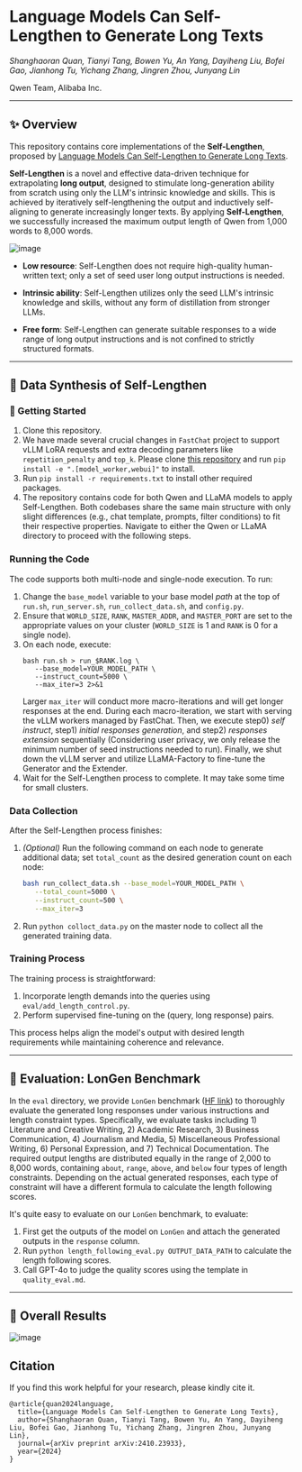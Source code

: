 # Language Models Can Self-Lengthen to Generate Long Texts

*Shanghaoran Quan, Tianyi Tang, Bowen Yu, An Yang, Dayiheng Liu, Bofei Gao, Jianhong Tu, Yichang Zhang, Jingren Zhou, Junyang Lin*

Qwen Team, Alibaba Inc.

---

## :sparkles: Overview

This repository contains core implementations of the **Self-Lengthen**, proposed by [Language Models Can Self-Lengthen to Generate Long Texts](https://arxiv.org/abs/2410.23933).

**Self-Lengthen** is a novel and effective data-driven technique for extrapolating **long output**, designed to stimulate long-generation ability from scratch using only the LLM's intrinsic knowledge and skills. This is achieved by iteratively self-lengthening the output and inductively self-aligning to generate increasingly longer texts. By applying **Self-Lengthen**, we successfully increased the maximum output length of Qwen from 1,000 words to 8,000 words.

![image](https://qianwen-res.oss-accelerate.aliyuncs.com/assets/self-lengthen/self-lengthen_approach.png)

- **Low resource**: Self-Lengthen does not require high-quality human-written text; only a set of seed user long output instructions is needed.

- **Intrinsic ability**: Self-Lengthen utilizes only the seed LLM's intrinsic knowledge and skills, without any form of distillation from stronger LLMs.

- **Free form**: Self-Lengthen can generate suitable responses to a wide range of long output instructions and is not confined to strictly structured formats.

---

## :rocket: Data Synthesis of Self-Lengthen

### :wrench: Getting Started

1. Clone this repository.
1. We have made several crucial changes in `FastChat` project to support vLLM LoRA requests and extra decoding parameters like `repetition_penalty` and `top_k`. Please clone [this repository](https://github.com/quanshr/FastChat/tree/self-lengthen) and run `pip install -e ".[model_worker,webui]"` to install.
1. Run `pip install -r requirements.txt` to install other required packages.
1. The repository contains code for both Qwen and LLaMA models to apply Self-Lengthen. Both codebases share the same main structure with only slight differences (e.g., chat template, prompts, filter conditions) to fit their respective properties. Navigate to either the Qwen or LLaMA directory to proceed with the following steps.

### Running the Code

The code supports both multi-node and single-node execution. To run:

1. Change the `base_model` variable to your base model *path* at the top of `run.sh`, `run_server.sh`, `run_collect_data.sh`, and `config.py`.
1. Ensure that `WORLD_SIZE`, `RANK`, `MASTER_ADDR`, and `MASTER_PORT` are set to the appropriate values on your cluster (`WORLD_SIZE` is 1 and `RANK` is 0 for a single node).
1. On each node, execute:
   ```
   bash run.sh > run_$RANK.log \
      --base_model=YOUR_MODEL_PATH \
      --instruct_count=5000 \
      --max_iter=3 2>&1
   ```
   Larger `max_iter` will conduct more macro-iterations and will get longer responses at the end. During each macro-iteration, we start with serving the vLLM workers managed by FastChat. Then, we execute step0) *self instruct*, step1) *initial responses generation*, and step2) *responses extension* sequentially (Considering user privacy, we only release the minimum number of seed instructions needed to run). Finally, we shut down the vLLM server and utilize LLaMA-Factory to fine-tune the Generator and the Extender.
1. Wait for the Self-Lengthen process to complete. It may take some time for small clusters.

### Data Collection

After the Self-Lengthen process finishes:

1. *(Optional)* Run the following command on each node to generate additional data; set `total_count` as the desired generation count on each node:
   ```bash
   bash run_collect_data.sh --base_model=YOUR_MODEL_PATH \
      --total_count=5000 \
      --instruct_count=500 \
      --max_iter=3
   ```
1. Run `python colloct_data.py` on the master node to collect all the generated training data.

### Training Process

The training process is straightforward:

1. Incorporate length demands into the queries using `eval/add_length_control.py`.
1. Perform supervised fine-tuning on the (query, long response) pairs.

This process helps align the model's output with desired length requirements while maintaining coherence and relevance.

---

## 🎯 Evaluation: LonGen Benchmark

In the `eval` directory, we provide `LonGen` benchmark ([HF link](https://huggingface.co/datasets/quanshr/LonGen)) to thoroughly evaluate the generated long responses under various instructions and length constraint types. Specifically, we evaluate tasks including 1) Literature and Creative Writing, 2) Academic Research, 3) Business Communication, 4) Journalism and Media, 5) Miscellaneous Professional Writing, 6) Personal Expression, and 7) Technical Documentation. The required output lengths are distributed equally in the range of 2,000 to 8,000 words, containing `about`, `range`, `above`, and `below` four types of length constraints. Depending on the actual generated responses, each type of constraint will have a different formula to calculate the length following scores.

It's quite easy to evaluate on our `LonGen` benchmark, to evaluate:

1. First get the outputs of the model on `LonGen` and attach the generated outputs in the `response` column.
1. Run `python length_following_eval.py OUTPUT_DATA_PATH` to calculate the length following scores.
1. Call GPT-4o to judge the quality scores using the template in `quality_eval.md`.

---

## :mag_right: Overall Results

![image](https://qianwen-res.oss-accelerate.aliyuncs.com/assets/self-lengthen/self-lengthen_result.png)

## Citation

If you find this work helpful for your research, please kindly cite it.

```
@article{quan2024language,
  title={Language Models Can Self-Lengthen to Generate Long Texts},
  author={Shanghaoran Quan, Tianyi Tang, Bowen Yu, An Yang, Dayiheng Liu, Bofei Gao, Jianhong Tu, Yichang Zhang, Jingren Zhou, Junyang Lin},
  journal={arXiv preprint arXiv:2410.23933},
  year={2024}
}
```
